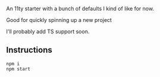 An 11ty starter with a bunch of defaults I kind of like for now.

Good for quickly spinning up a new project

I'll probably add TS support soon.

## Instructions

```
npm i
npm start
```
